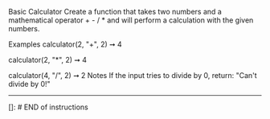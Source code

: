 Basic Calculator
Create a function that takes two numbers and a mathematical operator + - / * and will perform a calculation with the given numbers.

Examples
calculator(2, "+", 2) ➞ 4

calculator(2, "*", 2) ➞ 4

calculator(4, "/", 2) ➞ 2
Notes
If the input tries to divide by 0, return: "Can't divide by 0!"

---
[]: # END of instructions